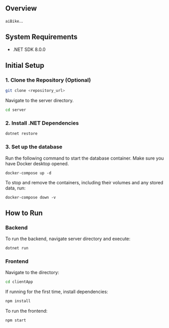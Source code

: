 ## Overview

`aiBike`...

## System Requirements

- .NET SDK 8.0.0

## Initial Setup

### 1. Clone the Repository (Optional)

```bash
git clone <repository_url>
```

Navigate to the server directory.

```bash
cd server
```

### 2. Install .NET Dependencies

```bash
dotnet restore
```

### 3. Set up the database

Run the following command to start the database container. Make sure you have Docker desktop opened.

```
docker-compose up -d
```

To stop and remove the containers, including their volumes and any stored data, run:

```
docker-compose down -v
```

## How to Run

### Backend

To run the backend, navigate server directory and execute:

```bash
dotnet run
```

### Frontend

Navigate to the directory:

```bash
cd clientApp
```

If running for the first time, install dependencies:

```bash
npm install
```

To run the frontend:

```bash
npm start
```
